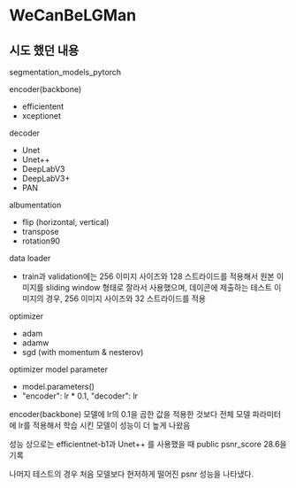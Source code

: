 # WeCanBeLGMan

## 시도 했던 내용

segmentation_models_pytorch

encoder(backbone)
- efficientent
- xceptionet

decoder
- Unet
- Unet++
- DeepLabV3
- DeepLabV3+
- PAN

albumentation
- flip (horizontal, vertical)
- transpose
- rotation90

data loader
- train과 validation에는 256 이미지 사이즈와 128 스트라이드를 적용해서 원본 이미지를 sliding window 형태로 잘라서 사용했으며, 데이콘에 제출하는 테스트 이미지의 경우, 256 이미지 사이즈와 32 스트라이드를 적용

optimizer
- adam
- adamw
- sgd (with momentum & nesterov)

optimizer model parameter
- model.parameters()
- "encoder": lr * 0.1, "decoder": lr

encoder(backbone) 모델에 lr의 0.1을 곱한 값을 적용한 것보다 전체 모델 파라미터에 lr를 적용해서 학습 시킨 모델이 성능이 더 높게 나왔음

성능 상으로는 efficientnet-b1과 Unet++ 를 사용했을 때 public psnr_score 28.6을 기록

나머지 테스트의 경우 처음 모델보다 현저하게 떨어진 psnr 성능을 나타냈다.

